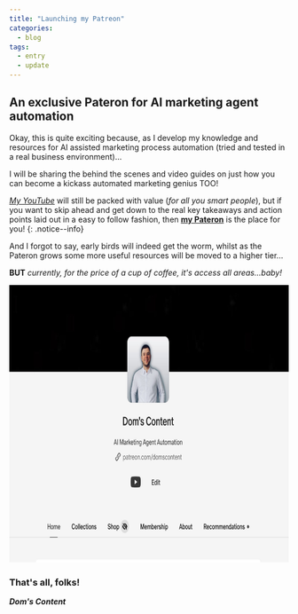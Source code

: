 ```yaml
---
title: "Launching my Patreon"
categories:
  - blog
tags:
  - entry
  - update
---
```

## An exclusive Pateron for AI marketing agent automation<br/>

Okay, this is quite exciting because, as I develop my knowledge and resources for AI assisted marketing process automation (tried and tested in a real business environment)...

I will be sharing the behind the scenes and video guides on just how you can become a kickass automated marketing genius TOO!

[*My YouTube*](https://youtube.com/@doms-content) will still be packed with value (*for all you smart people*), but if you want to skip ahead and get down to the real key takeaways and action points laid out in a easy to follow fashion, then [**my Pateron**](https://www.patreon.com/domscontent) is the place for you! 
{: .notice--info}

And I forgot to say, early birds will indeed get the worm, whilst as the Pateron grows some more useful resources will be moved to a higher tier...

**BUT** *currently, for the price of a cup of coffee, it's access all areas...baby!*

[<img src="/assets/images/doms-content-patreon.jpeg" alt="Dom's Content AI Marketing Agent Automation Patreon" style="height: 500px; width: 800px;"/>](https://www.patreon.com/domscontent)

### That's all, folks!

_**Dom's Content**_

